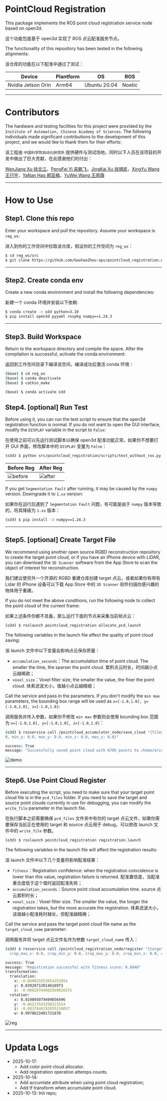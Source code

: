 # PointCloud Registration

This package implements the ROS point cloud registration service node based on open3d.

这个功能包是基于 open3d 实现了 ROS 点云配准服务节点。

The functionality of this repository has been tested in the following alignments:

该仓库的功能在以下配准中通过了测试：

|Device|Plantform|OS|ROS|
|--|--|--|--|
|Nvidia Jetson Orin| Arm64 | Ubuntu 20.04 | Noetic|


---

# Contributors

The hardware and testing facilities for this project were provided by the `Institute of Automation, Chinese Academy of Sciences`. The following individuals made significant contributions to the development of this project, and we would like to thank them for their efforts:

该工程由 `中国科学院自动化研究所` 提供硬件与测试场地，同时以下人员在该项目的开发中做出了巨大贡献，在此感谢他们的付出：

[WenJiang Xu 徐文江](https://github.com/HEA1OR)，[PengFei Yi 易鹏飞](https://github.com/alfie010)，[JingKai Xu 徐靖凯](https://github.com/Triumphant-strain)，[XingYu Wang 王行宇](https://github.com/xywang227)，[YaNan Hao 郝亚楠](https://github.com/haoyanan2024)，[YuWei Wang 王雨薇](https://github.com/YuweiWang2002)


----
# How to Use

## Step1. Clone this repo

Enter your workspace and pull the repository. Assume your workspace is `reg_ws`:

进入到你的工作空间中拉取该仓库，假设你的工作空间为 `reg_ws`：

```bash
$ cd reg_ws/src
$ git clone https://github.com/GaohaoZhou-ops/pointcloud_registration.git
```

---

## Step2. Create conda env

Create a new conda environment and install the following dependencies:

新建一个 conda 环境并安装以下依赖:

```bash
$ conda create -n o3d python=3.10
$ pip install open3d pyyaml rospkg numpy==1.24.3
```

---

## Step3. Build Workspace

Return to the workspace directory and compile the space. After the compilation is successful, activate the conda environment:

返回到工作空间目录下编译该空间，编译成功后激活 conda 环境：

```bash
(base) $ cd reg_ws
(base) $ conda deactivate 
(base) $ catkin_make

(base) $ conda activate o3d
```

## Step4. [optional] Run Test

Before using it, you can run the test script to ensure that the open3d registration function is normal. If you do not want to open the GUI interface, modify the `DISPLAY` variable in the script to `False`:

在使用之前可以先运行测试脚本以确保 open3d 配准功能正常。如果你不想要打开 GUI 界面，修改脚本中的 `DISPLAY` 变量为 `False`：

```bash
(o3d) $ python src/pointcloud_registration/scripts/test_without_ros.py demo
```

|Before Reg|After Reg|
|--|--|
|![before](./resources/official_init.png)|![after](./resources/official_reg.png)|


If you get `Segmentation Fault` after running, it may be caused by the `numpy` version. Downgrade it to `1.xx` version:

如果你在运行后遇到了 `Segmentation Fault` 问题，有可能是由于 `numpy` 版本导致的，将其降级为 `1.xx` 版本：

```bash
(o3d) $ pip install -U numpy==1.24.3
```

----

## Step5. [optional] Create Target File

We recommend using another open source RGBD reconstruction repository to create the target point cloud, or if you have an iPhone device with LiDAR, you can download the `3D Scanner` software from the App Store to scan the object of interest for reconstruction.

我们建议使另外一个开源的 RGBD 重建仓库创建 target 点云，或者如果你有带有 Lidar 的 iPhone 设备可以下载 App Store 中的 `3D Scanner` 软件扫描你感兴趣的物体用于重建。

If you do not meet the above conditions, run the following node to collect the point cloud of the current frame:

如果上述条件你都不具备，那么运行下面的节点来采集当前帧点云：

```bash
(o3d) $ roslaunch pointcloud_registration allocate_pcd.launch
```

The following variables in the launch file affect the quality of point cloud saving:

该 launch 文件中以下变量会影响点云保存质量：

* `accumulation_seconds`：The accumulation time of point cloud. The smaller the time, the sparser the point cloud. 累积点云时长，时间越小点云越稀疏；
* `voxel_size`：Voxel filter size, the smaller the value, the finer the point cloud. 体素滤波大小，值越小点云越精细；

Call the service and pass in the parameters. If you don't modify the `min max` parameters, the bounding box range will be used as `x=[-1.0,1.0], y=[-1.0,1.0], z=[-1.0,1.0]`:

调用服务并传入参数，如果你不修改 `min max` 参数则会使用 bounding box 范围为 `x=[-1.0,1.0], y=[-1.0,1.0], z=[-1.0,1.0]`：

```bash
(o3d) $ rosservice call /pointcloud_accumulator_node/save_cloud "{filename: 'demo', min_x: 0.0, max_x: 0.
0, min_y: 0.0, max_y: 0.0, min_z: 0.0, max_z: 0.0}" 

success: True
message: "Successfully saved point cloud with 6705 points to /home/orin/Desktop/point_reg/src/pointcloud_registration/pcd_files/demo.pcd"
```

![demo](./resources/demo.png)


---
## Step6. Use Point Cloud Register

Before executing the script, you need to make sure that your target point cloud file is in the `pcd_files` folder. If you need to save the target and source point clouds currently in use for debugging, you can modify the `write_file` parameter in the launch file.

在执行脚本之前需要确保 `pcd_files` 文件夹中有你的 target 点云文件，如果你需要保存当前正在使用的 target 和 source 点云用于 debug，可以修改 launch 文件中的 `write_file` 参数。

```bash
(o3d) $ roslaunch pointcloud_registration registration.launch
```

The following variables in the launch file will affect the registration results:

该 launch 文件中以下几个变量将影响配准结果：

* `fitness`：Registration confidence: when the registration coincidence is lower than this value, registration failure is returned. 配准置信度，当配准重合度低于这个值时返回配准失败；
* `accumulation_seconds`：Source point cloud accumulation time. source 点云累积时长；
* `voxel_size`：Voxel filter size. The smaller the value, the longer the registration takes, but the more accurate the registration. 体素滤波大小，该值越小配准耗时越长，但配准越精确；

Call the service and pass the target point cloud file name as the `target_cloud_name` parameter:

调用服务并将 target 点云文件名作为参数 `target_cloud_name` 传入：

```bash
(o3d) $ rosservice call /pointcloud_registration_node/register "{target_cloud_name: 'demo', voxel_size: 0.0, max_correspondence_distance: 0.0, crop_min_x: 0.0,
  crop_max_x: 0.0, crop_min_y: 0.0, crop_max_y: 0.0, crop_min_z: 0.0, crop_max_z: 0.0}" 

success: True
message: "Registration successful with fitness score: 0.9940"
transformation: 
  translation: 
    x: -0.060025553054253854
    y: 0.03020713014616973
    z: -0.00028744602569820155
  rotation: 
    x: 0.019895079499856496
    y: -0.06213543298323554
    z: -0.0037846292055216057
    w: 0.9978622401721878
```

![reg](./resources/reg.png)


---
# Updata Logs

* 2025-10-17:
  * Add color point cloud allocator.
  * Add registration operation attemps counts.
* 2025-10-14: 
  * Add accumlate attribute when using point cloud registration;
  * Add tf transform when accumulate point cloud.
* 2025-10-13: Init repo;
